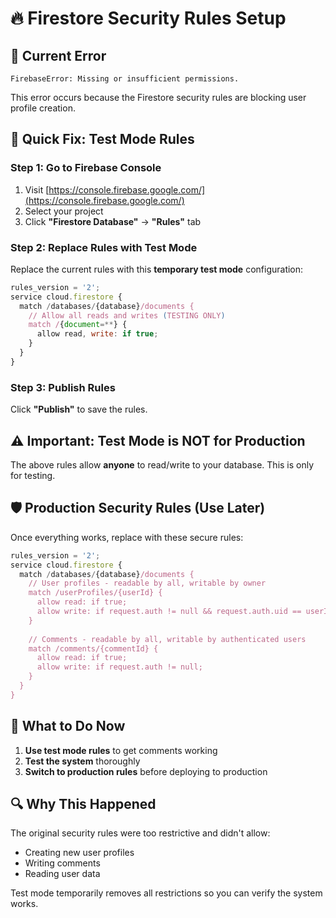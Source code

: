 # 🔥 Firestore Security Rules Setup

## **🚨 Current Error**
```
FirebaseError: Missing or insufficient permissions.
```

This error occurs because the Firestore security rules are blocking user profile creation.

## **🔧 Quick Fix: Test Mode Rules**

### **Step 1: Go to Firebase Console**
1. Visit [https://console.firebase.google.com/](https://console.firebase.google.com/)
2. Select your project
3. Click **"Firestore Database"** → **"Rules"** tab

### **Step 2: Replace Rules with Test Mode**
Replace the current rules with this **temporary test mode** configuration:

```javascript
rules_version = '2';
service cloud.firestore {
  match /databases/{database}/documents {
    // Allow all reads and writes (TESTING ONLY)
    match /{document=**} {
      allow read, write: if true;
    }
  }
}
```

### **Step 3: Publish Rules**
Click **"Publish"** to save the rules.

## **⚠️ Important: Test Mode is NOT for Production**

The above rules allow **anyone** to read/write to your database. This is only for testing.

## **🛡️ Production Security Rules (Use Later)**

Once everything works, replace with these secure rules:

```javascript
rules_version = '2';
service cloud.firestore {
  match /databases/{database}/documents {
    // User profiles - readable by all, writable by owner
    match /userProfiles/{userId} {
      allow read: if true;
      allow write: if request.auth != null && request.auth.uid == userId;
    }
    
    // Comments - readable by all, writable by authenticated users
    match /comments/{commentId} {
      allow read: if true;
      allow write: if request.auth != null;
    }
  }
}
```

## **🎯 What to Do Now**

1. **Use test mode rules** to get comments working
2. **Test the system** thoroughly
3. **Switch to production rules** before deploying to production

## **🔍 Why This Happened**

The original security rules were too restrictive and didn't allow:
- Creating new user profiles
- Writing comments
- Reading user data

Test mode temporarily removes all restrictions so you can verify the system works.
